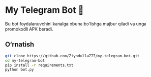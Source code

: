 # My Telegram Bot 🤖

Bu bot foydalanuvchini kanalga obuna bo‘lishga majbur qiladi va unga promokodli APK beradi.

## O‘rnatish
```bash
git clone https://github.com/Ziyodulla777/my-telegram-bot.git
cd my-telegram-bot
pip install -r requirements.txt
python bot.py
